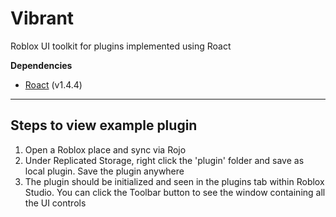 # Vibrant
Roblox UI toolkit for plugins implemented using Roact

**Dependencies**

- [Roact](https://github.com/Roblox/roact) (v1.4.4)


---

## Steps to view example plugin

1. Open a Roblox place and sync via Rojo
2. Under Replicated Storage, right click the 'plugin' folder and save as local plugin. Save the plugin anywhere
3. The plugin should be initialized and seen in the plugins tab within Roblox Studio. You can click the Toolbar button to see the window containing all the UI controls
